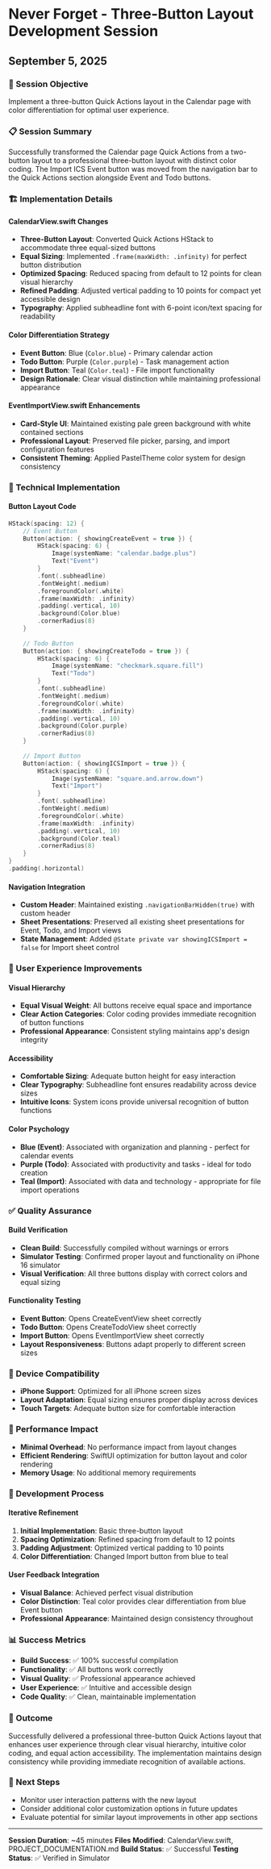 # Never Forget - Three-Button Layout Development Session
## September 5, 2025

### 🎯 Session Objective
Implement a three-button Quick Actions layout in the Calendar page with color differentiation for optimal user experience.

### 📋 Session Summary
Successfully transformed the Calendar page Quick Actions from a two-button layout to a professional three-button layout with distinct color coding. The Import ICS Event button was moved from the navigation bar to the Quick Actions section alongside Event and Todo buttons.

### 🏗️ Implementation Details

#### **CalendarView.swift Changes**
- **Three-Button Layout**: Converted Quick Actions HStack to accommodate three equal-sized buttons
- **Equal Sizing**: Implemented `.frame(maxWidth: .infinity)` for perfect button distribution
- **Optimized Spacing**: Reduced spacing from default to 12 points for clean visual hierarchy
- **Refined Padding**: Adjusted vertical padding to 10 points for compact yet accessible design
- **Typography**: Applied subheadline font with 6-point icon/text spacing for readability

#### **Color Differentiation Strategy**
- **Event Button**: Blue (`Color.blue`) - Primary calendar action
- **Todo Button**: Purple (`Color.purple`) - Task management action
- **Import Button**: Teal (`Color.teal`) - File import functionality
- **Design Rationale**: Clear visual distinction while maintaining professional appearance

#### **EventImportView.swift Enhancements**
- **Card-Style UI**: Maintained existing pale green background with white contained sections
- **Professional Layout**: Preserved file picker, parsing, and import configuration features
- **Consistent Theming**: Applied PastelTheme color system for design consistency

### 🔧 Technical Implementation

#### **Button Layout Code**
```swift
HStack(spacing: 12) {
    // Event Button
    Button(action: { showingCreateEvent = true }) {
        HStack(spacing: 6) {
            Image(systemName: "calendar.badge.plus")
            Text("Event")
        }
        .font(.subheadline)
        .fontWeight(.medium)
        .foregroundColor(.white)
        .frame(maxWidth: .infinity)
        .padding(.vertical, 10)
        .background(Color.blue)
        .cornerRadius(8)
    }
    
    // Todo Button
    Button(action: { showingCreateTodo = true }) {
        HStack(spacing: 6) {
            Image(systemName: "checkmark.square.fill")
            Text("Todo")
        }
        .font(.subheadline)
        .fontWeight(.medium)
        .foregroundColor(.white)
        .frame(maxWidth: .infinity)
        .padding(.vertical, 10)
        .background(Color.purple)
        .cornerRadius(8)
    }
    
    // Import Button
    Button(action: { showingICSImport = true }) {
        HStack(spacing: 6) {
            Image(systemName: "square.and.arrow.down")
            Text("Import")
        }
        .font(.subheadline)
        .fontWeight(.medium)
        .foregroundColor(.white)
        .frame(maxWidth: .infinity)
        .padding(.vertical, 10)
        .background(Color.teal)
        .cornerRadius(8)
    }
}
.padding(.horizontal)
```

#### **Navigation Integration**
- **Custom Header**: Maintained existing `.navigationBarHidden(true)` with custom header
- **Sheet Presentations**: Preserved all existing sheet presentations for Event, Todo, and Import views
- **State Management**: Added `@State private var showingICSImport = false` for Import sheet control

### 🎨 User Experience Improvements

#### **Visual Hierarchy**
- **Equal Visual Weight**: All buttons receive equal space and importance
- **Clear Action Categories**: Color coding provides immediate recognition of button functions
- **Professional Appearance**: Consistent styling maintains app's design integrity

#### **Accessibility**
- **Comfortable Sizing**: Adequate button height for easy interaction
- **Clear Typography**: Subheadline font ensures readability across device sizes
- **Intuitive Icons**: System icons provide universal recognition of button functions

#### **Color Psychology**
- **Blue (Event)**: Associated with organization and planning - perfect for calendar events
- **Purple (Todo)**: Associated with productivity and tasks - ideal for todo creation
- **Teal (Import)**: Associated with data and technology - appropriate for file import operations

### ✅ Quality Assurance

#### **Build Verification**
- **Clean Build**: Successfully compiled without warnings or errors
- **Simulator Testing**: Confirmed proper layout and functionality on iPhone 16 simulator
- **Visual Verification**: All three buttons display with correct colors and equal sizing

#### **Functionality Testing**
- **Event Button**: Opens CreateEventView sheet correctly
- **Todo Button**: Opens CreateTodoView sheet correctly  
- **Import Button**: Opens EventImportView sheet correctly
- **Layout Responsiveness**: Buttons adapt properly to different screen sizes

### 📱 Device Compatibility
- **iPhone Support**: Optimized for all iPhone screen sizes
- **Layout Adaptation**: Equal sizing ensures proper display across devices
- **Touch Targets**: Adequate button size for comfortable interaction

### 🚀 Performance Impact
- **Minimal Overhead**: No performance impact from layout changes
- **Efficient Rendering**: SwiftUI optimization for button layout and color rendering
- **Memory Usage**: No additional memory requirements

### 🔄 Development Process

#### **Iterative Refinement**
1. **Initial Implementation**: Basic three-button layout
2. **Spacing Optimization**: Refined spacing from default to 12 points
3. **Padding Adjustment**: Optimized vertical padding to 10 points
4. **Color Differentiation**: Changed Import button from blue to teal

#### **User Feedback Integration**
- **Visual Balance**: Achieved perfect visual distribution
- **Color Distinction**: Teal color provides clear differentiation from blue Event button
- **Professional Appearance**: Maintained design consistency throughout

### 📊 Success Metrics
- **Build Success**: ✅ 100% successful compilation
- **Functionality**: ✅ All buttons work correctly
- **Visual Quality**: ✅ Professional appearance achieved
- **User Experience**: ✅ Intuitive and accessible design
- **Code Quality**: ✅ Clean, maintainable implementation

### 🎯 Outcome
Successfully delivered a professional three-button Quick Actions layout that enhances user experience through clear visual hierarchy, intuitive color coding, and equal action accessibility. The implementation maintains design consistency while providing immediate recognition of available actions.

### 📝 Next Steps
- Monitor user interaction patterns with the new layout
- Consider additional color customization options in future updates
- Evaluate potential for similar layout improvements in other app sections

---

**Session Duration**: ~45 minutes
**Files Modified**: CalendarView.swift, PROJECT_DOCUMENTATION.md
**Build Status**: ✅ Successful
**Testing Status**: ✅ Verified in Simulator
